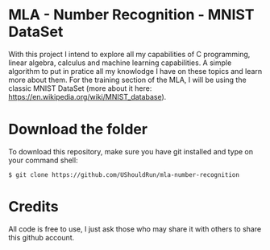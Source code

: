 # MLA - Number Recognition - MNIST DataSet
With this project I intend to explore all my capabilities of C programming, linear algebra, calculus and machine learning capabilities.
A simple algorithm to put in pratice all my knowlodge I have on these topics and learn more about them.
For the training section of the MLA, I will be using the classic MNIST DataSet (more about it here: https://en.wikipedia.org/wiki/MNIST_database).

# Download the folder
To download this repository, make sure you have git installed and type on your command shell:
```shell
$ git clone https://github.com/UShouldRun/mla-number-recognition
```

# Credits
All code is free to use, I just ask those who may share it with others to share this github account.
